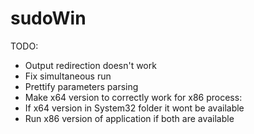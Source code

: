 sudoWin
=======

TODO:
- Output redirection doesn't work
- Fix simultaneous run
- Prettify parameters parsing 
- Make x64 version to correctly work for x86 process:
 - If x64 version in System32 folder it wont be available
 - Run x86 version of application if both are available
